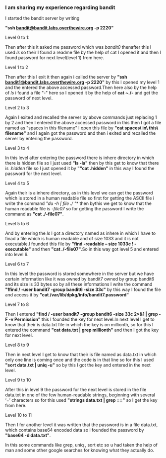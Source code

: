 ### I am sharing my experience regarding bandit
I started the bandit server by writing

**"ssh bandit@bandit.labs.overthewire.org -p 2220"**

Level 0 to 1:

Then after this it asked me password  which was *bandit0* thenafter this I used *ls* so their I found a readme file by the help of cat I opened it and then I found password for next level(level 1) from here.

Level 1 to 2

Then after this I exit it then again i called the server by **"ssh bandit1@bandit.labs.overthewire.org -p 2220"** by this I opened my level 1 and the entered the above accessed password.Then here also by the help of *ls* i found a file "-" here so I opened it by the help of **cat ~./-** and get the password of next level.

Level 2 to 3

Again I exited and recalled the server by above commands just replacing 1 by 2 and then I entered the above accessed password in this then I got a file named as "spaces in this filename" I open this file by **"cat spaces\ in\ this\ filename"** and I again got the password and then i exited and recalled the server by entering the password.

Level 3 to 4

In this level after entering the password there is inhere directory in which there is hidden file so I just used **"ls -la"** then by this get to know that there is *.hidden* file so I just opened it by **""cat .hidden"** in this way I found the password for the next level. 

Level 4 to 5

Again their is a inhere directory, as in this level we can get the password which is stored in a human readable file  so first for getting the ASCII file i write the command **"du -h | file ./* "** then bythis we get to know that the human readable file is *-file07* so for getting the password I write the command as **"cat ./-file07"**.

Level 5 to 6

And by entering the *ls* I got a directory named as inhere in which I have to finad a file which is human readable and of size 1033 and it is not executable.I founded this file by **"find -readable – size 1033c ! -executable"** and then **"cat ./-file07"**.So in this way got level 5 and entered into level 6.

Level 6 to 7

In this level the password is stored somewhere in the server but we have certain information like it was owned by bandit7 owned by group bandit6 and its size is 33 bytes so by all these informations I write the command **"ffind / -user bandit7 -group bandit6 -size 33c"** by this way I found the file and access it by **"cat /var/lib/dpkg/info/bandit7.password"**

Level 7 to 8

Then I entered  **"find / -user bandit7 -group bandit6 -size 33c 2>&1 | grep -F -v Permission"** this I founded the key for next level.In next level I get to know that their is data.txt file in which the key is on millionth, so for this I entered the command **"cat data.txt | grep millionth"** and then I got the key for next level.

Level 8 to 9

Then in next level I get to know that their is file named as data.txt in which only one line is coming once and the code is in that line so for this I used **"sort data.txt | uniq -u"** so by this I got the key and entered in the next level.

Level 9 to 10

After this in level 9 the password for the next level is stored in the file data.txt in one of the few human-readable strings, beginning with several ‘=’ characters so for this used **"strings data.txt | grep =="** so I get the key from here.

Level 10 to 11

Then I for another level it was written that the password is in a file data.txt, which contains base64 encoded data so i founded the password by **"base64 -d data.txt"**.



In this some commands like grep, uniq , sort etc so u had taken the help of man and some other google searches for knowing what they actually do.
